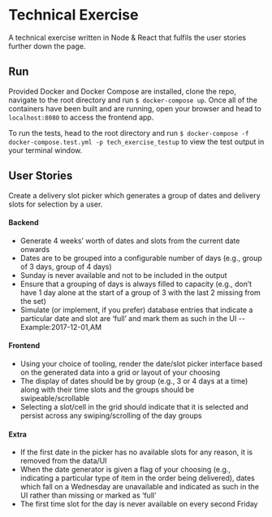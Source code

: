 # Technical Exercise

A technical exercise written in Node & React that fulfils the user stories further down the page.

## Run
Provided Docker and Docker Compose are installed, clone the repo, navigate to the root directory and run ```$ docker-compose up```.
Once all of the containers have been built and are running, open your browser and head to ```localhost:8080``` to access the frontend app.

To run the tests, head to the root directory and run ```$ docker-compose -f docker-compose.test.yml -p tech_exercise_testup``` to view the test output in your terminal window.

## User Stories

Create a delivery slot picker which generates a group of dates and delivery slots for selection by a user.

#### Backend
- Generate 4 weeks’ worth of dates and slots from the current date onwards
- Dates are to be grouped into a configurable number of days (e.g., group of 3 days, group of
4 days)
- Sunday is never available and not to be included in the output
- Ensure that a grouping of days is always filled to capacity (e.g., don’t have 1 day alone at the start of a group of 3 with the last 2 missing from the set)
- Simulate (or implement, if you prefer) database entries that indicate a particular date and slot are ‘full’ and mark them as such in the UI
 -- Example:2017-12-01,AM

#### Frontend
- Using your choice of tooling, render the date/slot picker interface based on the generated data into a grid or layout of your choosing
- The display of dates should be by group (e.g., 3 or 4 days at a time) along with their time slots and the groups should be swipeable/scrollable
- Selecting a slot/cell in the grid should indicate that it is selected and persist across any swiping/scrolling of the day groups

#### Extra
- If the first date in the picker has no available slots for any reason, it is removed from the data/UI
- When the date generator is given a flag of your choosing (e.g., indicating a particular type of item in the order being delivered), dates which fall on a Wednesday are unavailable and indicated as such in the UI rather than missing or marked as ‘full’
- The first time slot for the day is never available on every second Friday
